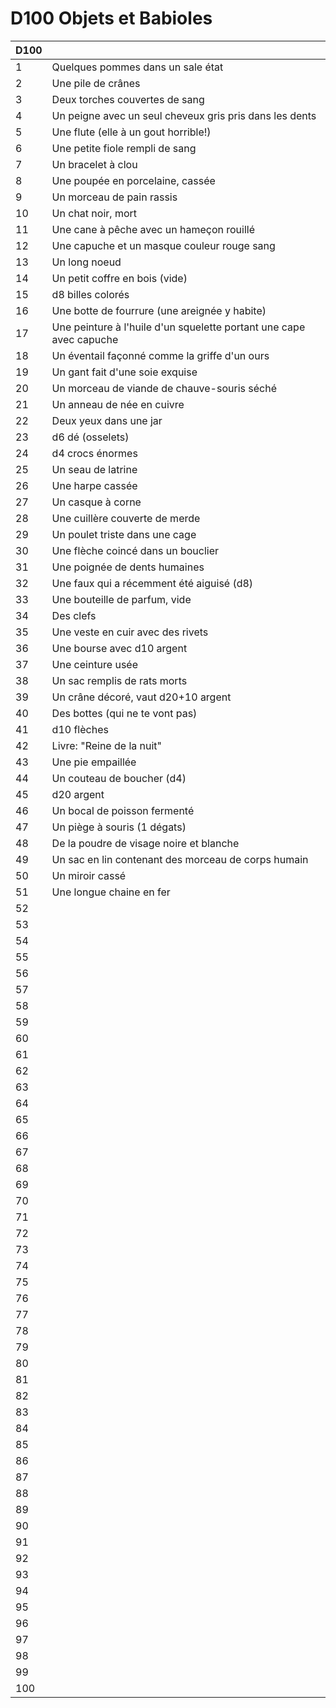 # D100 Objets et Babioles
| D100 |                                                                     |
| ---- | ------------------------------------------------------------------- |
| 1    | Quelques pommes dans un sale état                                   |
| 2    | Une pile de crânes                                                  |
| 3    | Deux torches couvertes de sang                                      |
| 4    | Un peigne avec un seul cheveux gris pris dans les dents             |
| 5    | Une flute (elle à un gout horrible!)                                |
| 6    | Une petite fiole rempli de sang                                     |
| 7    | Un bracelet à clou                                                  |
| 8    | Une poupée en porcelaine, cassée                                    |
| 9    | Un morceau de pain rassis                                           |
| 10   | Un chat noir, mort                                                  |
| 11   | Une cane à pêche avec un hameçon rouillé                            |
| 12   | Une capuche et un masque couleur rouge sang                         |
| 13   | Un long noeud                                                       |
| 14   | Un petit coffre en bois (vide)                                      |
| 15   | d8 billes colorés                                                   |
| 16   | Une botte de fourrure (une areignée y habite)                       |
| 17   | Une peinture à l'huile d'un squelette portant une cape avec capuche |
| 18   | Un éventail façonné comme la griffe d'un ours                       |
| 19   | Un gant fait d'une soie exquise                                     |
| 20   | Un morceau de viande de chauve-souris séché                         |
| 21   | Un anneau de née en cuivre                                          |
| 22   | Deux yeux dans une jar                                              |
| 23   | d6 dé (osselets)                                                    |
| 24   | d4 crocs énormes                                                    |
| 25   | Un seau de latrine                                                  |
| 26   | Une harpe cassée                                                    |
| 27   | Un casque à corne                                                   |
| 28   | Une cuillère couverte de merde                                      |
| 29   | Un poulet triste dans une cage                                      |
| 30   | Une flèche coincé dans un bouclier                                  |
| 31   | Une poignée de dents humaines                                       |
| 32   | Une faux qui a récemment été aiguisé (d8)                           |
| 33   | Une bouteille de parfum, vide                                       |
| 34   | Des clefs                                                           |
| 35   | Une veste en cuir avec des rivets                                   |
| 36   | Une bourse avec d10 argent                                          |
| 37   | Une ceinture usée                                                   |
| 38   | Un sac remplis de rats morts                                        |
| 39   | Un crâne décoré, vaut d20+10 argent                                 |
| 40   | Des bottes (qui ne te vont pas)                                     |
| 41   | d10 flèches                                                         |
| 42   | Livre: "Reine de la nuit"                                           |
| 43   | Une pie empaillée                                                   |
| 44   | Un couteau de boucher (d4)                                          |
| 45   | d20 argent                                                          |
| 46   | Un bocal de poisson fermenté                                        |
| 47   | Un piège à souris (1 dégats)                                        |
| 48   | De la poudre de visage noire et blanche                             |
| 49   | Un sac en lin contenant des morceau de corps humain                 |
| 50   | Un miroir cassé                                                     |
| 51   | Une longue chaine en fer                                            |
| 52   |                                                                     |
| 53   |                                                                     |
| 54   |                                                                     |
| 55   |                                                                     |
| 56   |                                                                     |
| 57   |                                                                     |
| 58   |                                                                     |
| 59   |                                                                     |
| 60   |                                                                     |
| 61   |                                                                     |
| 62   |                                                                     |
| 63   |                                                                     |
| 64   |                                                                     |
| 65   |                                                                     |
| 66   |                                                                     |
| 67   |                                                                     |
| 68   |                                                                     |
| 69   |                                                                     |
| 70   |                                                                     |
| 71   |                                                                     |
| 72   |                                                                     |
| 73   |                                                                     |
| 74   |                                                                     |
| 75   |                                                                     |
| 76   |                                                                     |
| 77   |                                                                     |
| 78   |                                                                     |
| 79   |                                                                     |
| 80   |                                                                     |
| 81   |                                                                     |
| 82   |                                                                     |
| 83   |                                                                     |
| 84   |                                                                     |
| 85   |                                                                     |
| 86   |                                                                     |
| 87   |                                                                     |
| 88   |                                                                     |
| 89   |                                                                     |
| 90   |                                                                     |
| 91   |                                                                     |
| 92   |                                                                     |
| 93   |                                                                     |
| 94   |                                                                     |
| 95   |                                                                     |
| 96   |                                                                     |
| 97   |                                                                     |
| 98   |                                                                     |
| 99   |                                                                     |
| 100  |                                                                     |